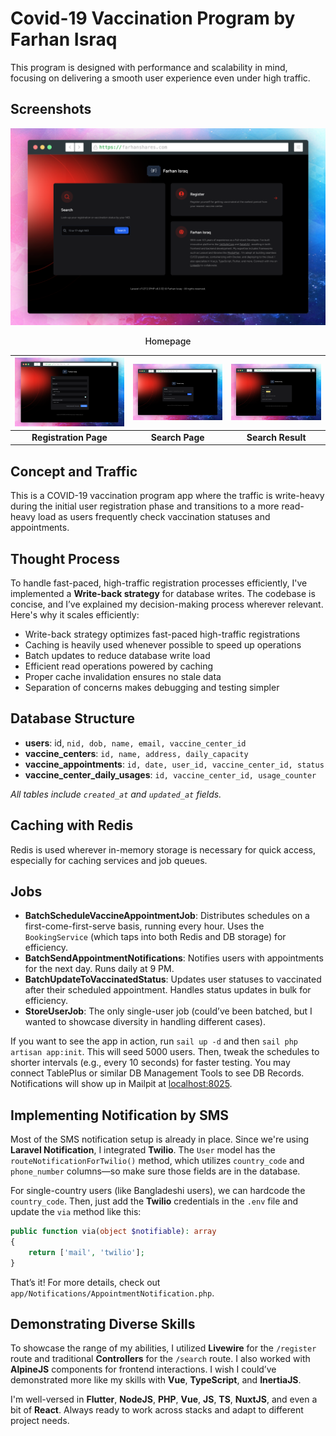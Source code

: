 # Covid-19 Vaccination Program by Farhan Israq
This program is designed with performance and scalability in mind, focusing on delivering a smooth user experience even under high traffic.

## Screenshots

![Homepage Screenshot](/public/screenshot-main.png)
<p align="center" style="font-weight:500;">Homepage</p>

| ![Registration Page](/public/screenshot-registration-page.png) | ![Search Page](/public/screenshot-search-page.png) | ![Search Result](/public/screenshot-search-result.png) |
|:--------------------------------------------:|:----------------------------------------:|:-----------------------------------------:|
| **Registration Page**                        | **Search Page**                          | **Search Result**                         |


## Concept and Traffic
This is a COVID-19 vaccination program app where the traffic is write-heavy during the initial user registration phase and transitions to a more read-heavy load as users frequently check vaccination statuses and appointments.

## Thought Process
To handle fast-paced, high-traffic registration processes efficiently, I've implemented a **Write-back strategy** for database writes. The codebase is concise, and I’ve explained my decision-making process wherever relevant. Here's why it scales efficiently:

- Write-back strategy optimizes fast-paced high-traffic registrations
- Caching is heavily used whenever possible to speed up operations
- Batch updates to reduce database write load
- Efficient read operations powered by caching
- Proper cache invalidation ensures no stale data
- Separation of concerns makes debugging and testing simpler

## Database Structure
- **users**: id, `nid, dob, name, email, vaccine_center_id`
- **vaccine_centers**: `id, name, address, daily_capacity`
- **vaccine_appointments**: `id, date, user_id, vaccine_center_id, status`
- **vaccine_center_daily_usages**: `id, vaccine_center_id, usage_counter`

_All tables include `created_at` and `updated_at` fields._

## Caching with Redis
Redis is used wherever in-memory storage is necessary for quick access, especially for caching services and job queues.

## Jobs
- **BatchScheduleVaccineAppointmentJob**: Distributes schedules on a first-come-first-serve basis, running every hour. Uses the `BookingService` (which taps into both Redis and DB storage) for efficiency.
- **BatchSendAppointmentNotifications**: Notifies users with appointments for the next day. Runs daily at 9 PM.
- **BatchUpdateToVaccinatedStatus**: Updates user statuses to vaccinated after their scheduled appointment. Handles status updates in bulk for efficiency.
- **StoreUserJob**: The only single-user job (could’ve been batched, but I wanted to showcase diversity in handling different cases).

If you want to see the app in action, run `sail up -d` and then `sail php artisan app:init`. This will seed 5000 users. Then, tweak the schedules to shorter intervals (e.g., every 10 seconds) for faster testing. You may connect TablePlus or similar DB Management Tools to see DB Records. Notifications will show up in Mailpit at [localhost:8025](http://localhost:8025).

## Implementing Notification by SMS
Most of the SMS notification setup is already in place. Since we're using **Laravel Notification**, I integrated **Twilio**. The `User` model has the `routeNotificationForTwilio()` method, which utilizes `country_code` and `phone_number` columns—so make sure those fields are in the database. 

For single-country users (like Bangladeshi users), we can hardcode the `country_code`. Then, just add the **Twilio** credentials in the `.env` file and update the `via` method like this:

```php
public function via(object $notifiable): array
{
    return ['mail', 'twilio'];
}
```
That’s it! For more details, check out `app/Notifications/AppointmentNotification.php`.

## Demonstrating Diverse Skills
To showcase the range of my abilities, I utilized **Livewire** for the `/register` route and traditional **Controllers** for the `/search` route. I also worked with **AlpineJS** components for frontend interactions. I wish I could’ve demonstrated more like my skills with **Vue**, **TypeScript**, and **InertiaJS**.

I'm well-versed in **Flutter**, **NodeJS**, **PHP**, **Vue**, **JS**, **TS**, **NuxtJS**, and even a bit of **React**. Always ready to work across stacks and adapt to different project needs.
